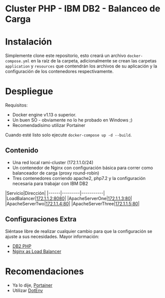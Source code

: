 Cluster PHP - IBM DB2 - Balanceo de Carga
==================================

# Instalación #

Simplemente clone este repositorio, esto creará un archivo `docker-compose.yml` en la raíz de la carpeta, adicionalmente se crean las carpetas `application` y `resources`  que contendrán los archivos de su aplicación y la configuración de los contenedores respectivamente.
 
# Despliegue #

Requisitos:

  * Docker engine v1.13 o superior.
  * Un buen SO - obviamente no lo he probado en Windows ;)
  * Recomendadisimo utilizar Portainer

Cuando esté listo solo ejecute `docker-compose up -d --build`. 

## Contenido ##

* Una red local rami-cluster (172.1.1.0/24)
* Un contenedor de Nginx con configuración básica para correr como balanceador de carga (proxy round-robin)
* Tres contenedores corriendo apache2, php7.2 y la configuración necesaria para trabajar con IBM DB2

|Servicio|Dirección|
|------|---------|-----------|
|LoadBalancer|[172.1.1.2:8080](http://172.1.1.2:8080)|
|ApacheServerOne|[172.1.1.3:80](http://172.1.1.3)|
|ApacheServerTwo|[172.1.1.4:80](http://172.1.1.4)|
|ApacheServerThree|[172.1.1.5:80](http://172.1.1.5)|

## Configuraciones Extra ##

Siéntase libre de realizar cualquier cambio para que la configuración se ajuste a sus necesidades.
Mayor información:
* [DB2 PHP](http://php.net/manual/es/book.ibm-db2.php)
* [Nginx as Load Balancer](http://nginx.org/en/docs/http/load_balancing.html)

# Recomendaciones #

* Ya lo dije, [Portainer](https://portainer.io/)
* Utilizar [DotEnv](https://github.com/symfony/dotenv)
